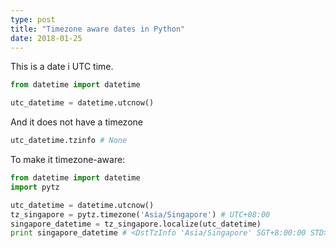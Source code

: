 ```yaml
---
type: post
title: "Timezone aware dates in Python"
date: 2018-01-25
---
```


This is a date i UTC time.

```py
from datetime import datetime

utc_datetime = datetime.utcnow()
```

And it does not have a timezone
```py
utc_datetime.tzinfo # None
```

To make it timezone-aware:
```py
from datetime import datetime
import pytz

utc_datetime = datetime.utcnow()
tz_singapore = pytz.timezone('Asia/Singapore') # UTC+08:00
singapore_datetime = tz_singapore.localize(utc_datetime)
print singapore_datetime # <DstTzInfo 'Asia/Singapore' SGT+8:00:00 STD>
```

